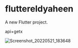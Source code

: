 # fluttereldyaheen

A new Flutter project.

api+getx


![Screenshot_20220521_183648](https://user-images.githubusercontent.com/62395780/169661041-5d9d6615-84c2-4409-83e5-0f1997eda10f.png)

